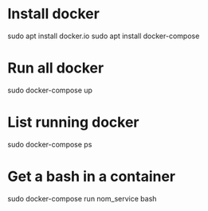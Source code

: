 # Install docker
sudo apt install docker.io
sudo apt install docker-compose

# Run all docker
sudo docker-compose up

# List running docker
sudo docker-compose ps

# Get a bash in a container
sudo docker-compose run nom_service bash
